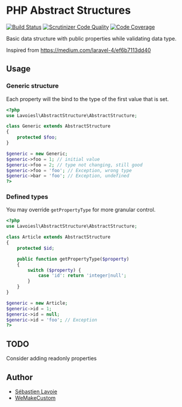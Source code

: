 # PHP Abstract Structures

[![Build Status](https://travis-ci.org/lavoiesl/php-abstract-structure.svg?branch=master)](https://travis-ci.org/lavoiesl/php-abstract-structure)
[![Scrutinizer Code Quality](https://scrutinizer-ci.com/g/lavoiesl/php-abstract-structure/badges/quality-score.png?s=00f9d04835e31e02e18acc88ba216c88fbb9af8e)](https://scrutinizer-ci.com/g/lavoiesl/php-abstract-structure/)
[![Code Coverage](https://scrutinizer-ci.com/g/lavoiesl/php-abstract-structure/badges/coverage.png?s=73eb40164a1afa58f5d087ba6e9c0c932b326280)](https://scrutinizer-ci.com/g/lavoiesl/php-abstract-structure/)

Basic data structure with public properties while validating data type.

Inspired from https://medium.com/laravel-4/ef6b7113dd40

## Usage

### Generic structure

Each property will the bind to the type of the first value that is set.

```php
<?php
use Lavoiesl\AbstractStructure\AbstractStructure;

class Generic extends AbstractStructure
{
    protected $foo;
}

$generic = new Generic;
$generic->foo = 1; // initial value
$generic->foo = 2; // type not changing, still good
$generic->foo = 'foo'; // Exception, wrong type
$generic->bar = 'foo'; // Exception, undefined
?>
```

### Defined types

You may override `getPropertyType` for more granular control.

```php
<?php
use Lavoiesl\AbstractStructure\AbstractStructure;

class Article extends AbstractStructure
{
    protected $id;

    public function getPropertyType($property)
    {
        switch ($property) {
            case 'id': return 'integer|null';
        }
    }
}

$generic = new Article;
$generic->id = 1;
$generic->id = null;
$generic->id = 'foo'; // Exception
?>
```

## TODO

Consider adding readonly properties

## Author

 * [Sébastien Lavoie](http://blog.lavoie.sl/)
 * [WeMakeCustom](http://www.wemakecustom.com/)
